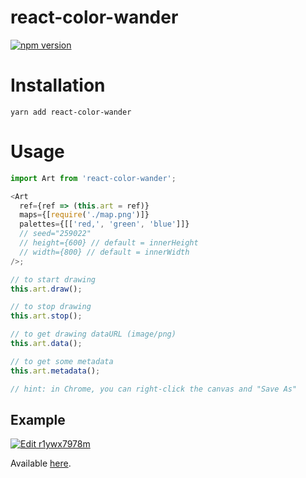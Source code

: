 # react-color-wander

[![npm version](https://badge.fury.io/js/react-color-wander.svg)](https://badge.fury.io/js/react-color-wander)

# Installation

`yarn add react-color-wander`

# Usage

```javascript
import Art from 'react-color-wander';

<Art
  ref={ref => (this.art = ref)}
  maps={[require('./map.png')]}
  palettes={[['red,', 'green', 'blue']]}
  // seed="259022"
  // height={600} // default = innerHeight
  // width={800} // default = innerWidth
/>;

// to start drawing
this.art.draw();

// to stop drawing
this.art.stop();

// to get drawing dataURL (image/png)
this.art.data();

// to get some metadata
this.art.metadata();

// hint: in Chrome, you can right-click the canvas and "Save As"
```

## Example

[![Edit r1ywx7978m](https://codesandbox.io/static/img/play-codesandbox.svg)](https://codesandbox.io/s/r1ywx7978m)

Available [here](https://github.com/sonaye/react-color-wander/tree/master/src/example).
